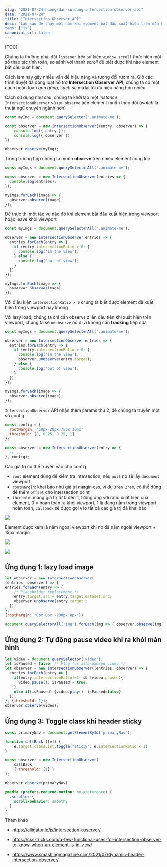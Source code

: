 ```yaml
---
slug: "2021-07-24-huong-dan-su-dung-intersection-observer-api"
date: "2021-07-24"
title: "Intersection Observer API"
desc: "Làm sao để chạy một hàm khi element bắt đầu xuất hiện trên màn hình?"
tags: ["js"]
canonical_url: false
---
```


[TOC]

Chúng ta thường phải đặt `listener` trên sự kiện `window.scroll` thực hiện một số thao tác tính toán, so sánh với thanh *scroll* để biết được khi nào element bắt đầu xuất hiện.

Cách làm này gây nhiều vấn đề hiệu năng và tương đối rườm rà. Giờ các trình duyệt đã đồng loạt hỗ trợ **Intersection Observer API**, chúng ta có một cách hoàn toàn *gọn gàng, sạch sẽ* mà lại tối ưu hiệu năng hơn nhiều.

Cách sử dụng như sau, chúng ta khởi tạo một *instance* `IntersectionObserver` và gọi `observe` trên element muốn theo dõi (*watch* là thuật ngữ chuyên ngành hơn)

```js
const myImg = document.querySelector('.animate-me');

const observer = new IntersectionObserver((entry, observer) => {
    console.log({ entry });
    console.log({ observer });
})

observer.observe(myImg);
```

Trong trường hợp chúng ta muốn **observe** trên nhiều element cùng lúc

```js
const myImgs = document.querySelectorAll('.animate-me');

const observer = new IntersectionObserver(entries => {
  console.log(entries);
});

myImgs.forEach(image => {
  observer.observe(image);
});
```

Để thực thi một tác vụ nào đó khi element bắt đầu xuất hiện trong viewport hoặc leave khỏi viewport

```js
const myImgs = document.querySelectorAll('.animate-me');

observer = new IntersectionObserver(entries => {
  entries.forEach(entry => {
    if (entry.intersectionRatio > 0) {
      console.log('in the view');
    } else {
      console.log('out of view');
    }
  });
});

myImgs.forEach(image => {
  observer.observe(image);
});
```

Với điều kiện `intersectionRatio > 0` chúng ta biết được element đã xuất hiện trong viewport hay không

Với lazy load, chúng ta chỉ cần observe ở lần đầu tiên khi xuất hiện trên viewport, chúng ta sẽ `unobserve` nó đi vì không cần **tracking** tiếp nữa

```js
const myImgs = document.querySelectorAll('.animate-me');

observer = new IntersectionObserver(entries => {
  entries.forEach(entry => {
    if (entry.intersectionRatio > 0) {
      console.log('in the view');
      observer.unobserve(entry.target);
    } else {
      console.log('out of view');
    }
  });
});

myImgs.forEach(image => {
  observer.observe(image);
});
```

`IntersectionObserver` API nhận thêm params thứ 2, để chúng ta truyền một số config

```js
const config = {
  rootMargin: '50px 20px 75px 30px',
  threshold: [0, 0.25, 0.75, 1]
};

const observer = new IntersectionObserver(entry => {
  // ...
}, config);
```

Các giá trị có thể truyền vào cho config

- `root` element dùng để kiểm tra intersection, nếu `null` nó sẽ lấy `document` viewport
- `rootMargin`:  khai báo như giá trị margin css, ví dụ `3rem 2rem`, có thể dùng để thêm `offset` cho intersection point
- `threhold`: mảng giá trị từ 0 đến 1, tương ứng với ratio xuất hiện của element, 0 = hoàn toàn ra khỏi viewport, 1 là đang nằm trong viewport hoàn toàn, `callback` sẽ được gọi vào tất cả các giá trị đã khai báo

![](https://res.cloudinary.com/indysigner/image/fetch/f_auto,q_80/w_2000/https://cloud.netlifyusercontent.com/assets/344dbf88-fdf9-42bb-adb4-46f01eedd629/769b2733-5700-4d2d-a32f-6850a173abaa/1-dynamic-header-intersection-observer.png)

Element được xem là nằm ngoài viewport khi nó đã nằm ngoài viewport + 15px margin

![](https://res.cloudinary.com/indysigner/image/fetch/f_auto,q_80/w_2000/https://cloud.netlifyusercontent.com/assets/344dbf88-fdf9-42bb-adb4-46f01eedd629/a5908e69-f81a-4e1c-81e6-aae2f1b96a28/2-dynamic-header-intersection-observer.png)

![](https://res.cloudinary.com/indysigner/image/fetch/f_auto,q_80/w_2000/https://cloud.netlifyusercontent.com/assets/344dbf88-fdf9-42bb-adb4-46f01eedd629/b95822cd-d3e8-4b71-9d38-862e6d39990a/3-dynamic-header-intersection-observer.png)

## Ứng dụng 1: lazy load image

```js
let observer = new IntersectionObserver(
(entries, observer) => { 
entries.forEach(entry => {
    /* Placeholder replacement */
    entry.target.src = entry.target.dataset.src;
    observer.unobserve(entry.target);
  });
}, 
{rootMargin: "0px 0px -200px 0px"});

document.querySelectorAll('img').forEach(img => { observer.observe(img) });
```

## Ứng dụng 2: Tự động pause video khi ra khỏi màn hình

```js
let video = document.querySelector('video');
let isPaused = false; /* Flag for auto-paused video */
let observer = new IntersectionObserver((entries, observer) => { 
  entries.forEach(entry => {
    if(entry.intersectionRatio!=1  && !video.paused){
      video.pause(); isPaused = true;
    }
    else if(isPaused) {video.play(); isPaused=false}
  });
}, {threshold: 1});
observer.observe(video);
```

## Ứng dụng 3: Toggle class khi header sticky

```js
const primaryNav = document.getElementById('primaryNav');

function callBack ([e]) {
    e.target.classList.toggle("sticky", e.intersectionRatio < 1)
}

const observer = new IntersectionObserver( 
    callBack,
    { threshold: [1] }
);

observer.observe(primaryNav)
```

```css
@media (prefers-reduced-motion: no-preference) {
  .scroller {
    scroll-behavior: smooth;
  }
}
```

Tham khảo

- https://alligator.io/js/intersection-observer/

- https://css-tricks.com/a-few-functional-uses-for-intersection-observer-to-know-when-an-element-is-in-view/

- https://www.smashingmagazine.com/2021/07/dynamic-header-intersection-observer/

